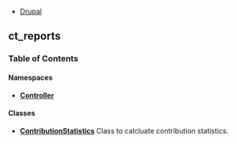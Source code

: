 
- [Drupal](../namespaces/drupal.md)


## ct_reports



### Table of Contents


#### Namespaces
- **[Controller](../namespaces/drupal-ct-reports-controller.md)**


#### Classes
- **[ContributionStatistics](../classes/Drupal-ct-reports-ContributionStatistics.md)**
  Class to calcluate contribution statistics.














